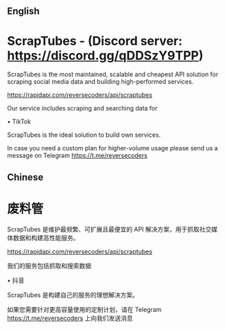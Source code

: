 ## English

# ScrapTubes - (Discord server: https://discord.gg/qDDSzY9TPP)

ScrapTubes is the most maintained, scalable and cheapest API solution for scraping social media data and building high-performed services.

https://rapidapi.com/reversecoders/api/scraptubes

Our service includes scraping and searching data for

•	TikTok

ScrapTubes is the ideal solution to build own services.

In case you need a custom plan for higher-volume usage please send us a message on Telegram https://t.me/reversecoders

## Chinese

# 废料管

ScrapTubes 是维护最频繁、可扩展且最便宜的 API 解决方案，用于抓取社交媒体数据和构建高性能服务。

https://rapidapi.com/reversecoders/api/scraptubes

我们的服务包括抓取和搜索数据

• 抖音

ScrapTubes 是构建自己的服务的理想解决方案。

如果您需要针对更高容量使用的定制计划，请在 Telegram https://t.me/reversecoders 上向我们发送消息
